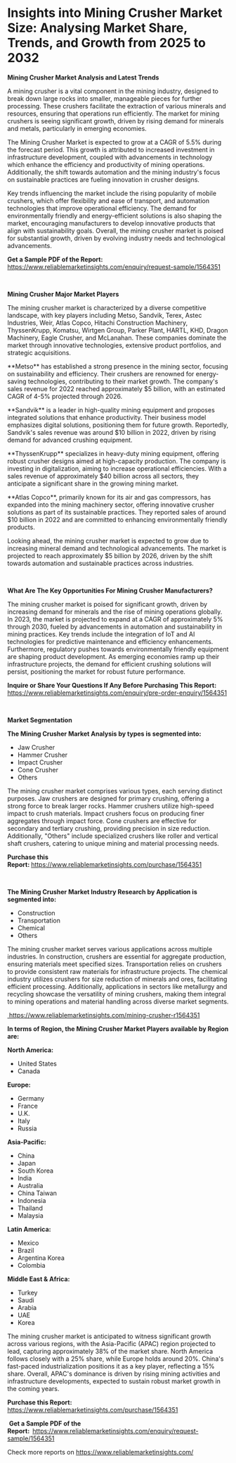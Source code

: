 <p><h1>Insights into Mining Crusher Market Size: Analysing Market Share, Trends, and Growth from 2025 to 2032</h1></p><p><strong>Mining Crusher Market Analysis and Latest Trends</strong></p>
<p><p>A mining crusher is a vital component in the mining industry, designed to break down large rocks into smaller, manageable pieces for further processing. These crushers facilitate the extraction of various minerals and resources, ensuring that operations run efficiently. The market for mining crushers is seeing significant growth, driven by rising demand for minerals and metals, particularly in emerging economies. </p><p>The Mining Crusher Market is expected to grow at a CAGR of 5.5% during the forecast period. This growth is attributed to increased investment in infrastructure development, coupled with advancements in technology which enhance the efficiency and productivity of mining operations. Additionally, the shift towards automation and the mining industry's focus on sustainable practices are fueling innovation in crusher designs. </p><p>Key trends influencing the market include the rising popularity of mobile crushers, which offer flexibility and ease of transport, and automation technologies that improve operational efficiency. The demand for environmentally friendly and energy-efficient solutions is also shaping the market, encouraging manufacturers to develop innovative products that align with sustainability goals. Overall, the mining crusher market is poised for substantial growth, driven by evolving industry needs and technological advancements.</p></p>
<p><strong>Get a Sample PDF of the Report:&nbsp;</strong> <a href="https://www.reliablemarketinsights.com/enquiry/request-sample/1564351?utm_campaign=1558&utm_medium=2&utm_source=Github&utm_content=ia&utm_term=16022025&utm_id=mining-crusher">https://www.reliablemarketinsights.com/enquiry/request-sample/1564351</a></p>
<p>&nbsp;</p>
<p><strong>Mining Crusher Major Market Players</strong></p>
<p><p>The mining crusher market is characterized by a diverse competitive landscape, with key players including Metso, Sandvik, Terex, Astec Industries, Weir, Atlas Copco, Hitachi Construction Machinery, ThyssenKrupp, Komatsu, Wirtgen Group, Parker Plant, HARTL, KHD, Dragon Machinery, Eagle Crusher, and McLanahan. These companies dominate the market through innovative technologies, extensive product portfolios, and strategic acquisitions.</p><p>**Metso** has established a strong presence in the mining sector, focusing on sustainability and efficiency. Their crushers are renowned for energy-saving technologies, contributing to their market growth. The company's sales revenue for 2022 reached approximately $5 billion, with an estimated CAGR of 4-5% projected through 2026.</p><p>**Sandvik** is a leader in high-quality mining equipment and proposes integrated solutions that enhance productivity. Their business model emphasizes digital solutions, positioning them for future growth. Reportedly, Sandvik's sales revenue was around $10 billion in 2022, driven by rising demand for advanced crushing equipment.</p><p>**ThyssenKrupp** specializes in heavy-duty mining equipment, offering robust crusher designs aimed at high-capacity production. The company is investing in digitalization, aiming to increase operational efficiencies. With a sales revenue of approximately $40 billion across all sectors, they anticipate a significant share in the growing mining market.</p><p>**Atlas Copco**, primarily known for its air and gas compressors, has expanded into the mining machinery sector, offering innovative crusher solutions as part of its sustainable practices. They reported sales of around $10 billion in 2022 and are committed to enhancing environmentally friendly products.</p><p>Looking ahead, the mining crusher market is expected to grow due to increasing mineral demand and technological advancements. The market is projected to reach approximately $5 billion by 2026, driven by the shift towards automation and sustainable practices across industries.</p></p>
<p>&nbsp;</p>
<p><strong>What Are The Key Opportunities For Mining Crusher Manufacturers?</strong></p>
<p><p>The mining crusher market is poised for significant growth, driven by increasing demand for minerals and the rise of mining operations globally. In 2023, the market is projected to expand at a CAGR of approximately 5% through 2030, fueled by advancements in automation and sustainability in mining practices. Key trends include the integration of IoT and AI technologies for predictive maintenance and efficiency enhancements. Furthermore, regulatory pushes towards environmentally friendly equipment are shaping product development. As emerging economies ramp up their infrastructure projects, the demand for efficient crushing solutions will persist, positioning the market for robust future performance.</p></p>
<p><strong>Inquire or Share Your Questions If Any Before Purchasing This Report:</strong> <a href="https://www.reliablemarketinsights.com/enquiry/pre-order-enquiry/1564351?utm_campaign=1558&utm_medium=2&utm_source=Github&utm_content=ia&utm_term=16022025&utm_id=mining-crusher">https://www.reliablemarketinsights.com/enquiry/pre-order-enquiry/1564351</a></p>
<p>&nbsp;</p>
<p><strong>Market Segmentation</strong></p>
<p><strong>The Mining Crusher Market Analysis by types is segmented into:</strong></p>
<p><ul><li>Jaw Crusher</li><li>Hammer Crusher</li><li>Impact Crusher</li><li>Cone Crusher</li><li>Others</li></ul></p>
<p><p>The mining crusher market comprises various types, each serving distinct purposes. Jaw crushers are designed for primary crushing, offering a strong force to break larger rocks. Hammer crushers utilize high-speed impact to crush materials. Impact crushers focus on producing finer aggregates through impact force. Cone crushers are effective for secondary and tertiary crushing, providing precision in size reduction. Additionally, "Others" include specialized crushers like roller and vertical shaft crushers, catering to unique mining and material processing needs. </p></p>
<p><strong>Purchase this Report:&nbsp;</strong><a href="https://www.reliablemarketinsights.com/purchase/1564351?utm_campaign=1558&utm_medium=2&utm_source=Github&utm_content=ia&utm_term=16022025&utm_id=mining-crusher">https://www.reliablemarketinsights.com/purchase/1564351</a></p>
<p>&nbsp;</p>
<p><strong>The Mining Crusher Market Industry Research by Application is segmented into:</strong></p>
<p><ul><li>Construction</li><li>Transportation</li><li>Chemical</li><li>Others</li></ul></p>
<p><p>The mining crusher market serves various applications across multiple industries. In construction, crushers are essential for aggregate production, ensuring materials meet specified sizes. Transportation relies on crushers to provide consistent raw materials for infrastructure projects. The chemical industry utilizes crushers for size reduction of minerals and ores, facilitating efficient processing. Additionally, applications in sectors like metallurgy and recycling showcase the versatility of mining crushers, making them integral to mining operations and material handling across diverse market segments.</p></p>
<p><a href="https://www.reliablemarketinsights.com/mining-crusher-r1564351?utm_campaign=1558&utm_medium=2&utm_source=Github&utm_content=ia&utm_term=16022025&utm_id=mining-crusher">&nbsp;https://www.reliablemarketinsights.com/mining-crusher-r1564351</a></p>
<p><strong>In terms of Region, the Mining Crusher Market Players available by Region are:</strong></p>
<p>
    <p> <strong> North America: </strong>
        <ul>
            <li>United States</li>
            <li>Canada</li>
        </ul>
        </p> 
    <p> <strong> Europe: </strong>
        <ul>
            <li>Germany</li>
            <li>France</li>
            <li>U.K.</li>
            <li>Italy</li>
            <li>Russia</li>
        </ul>
        </p> 
    <p> <strong> Asia-Pacific: </strong>
        <ul>
            <li>China</li>
            <li>Japan</li>
            <li>South Korea</li>
            <li>India</li>
            <li>Australia</li>
            <li>China Taiwan</li>
            <li>Indonesia</li>
            <li>Thailand</li>
            <li>Malaysia</li>
        </ul>
        </p> 
    <p> <strong> Latin America: </strong>
        <ul>
            <li>Mexico</li>
            <li>Brazil</li>
            <li>Argentina Korea</li>
            <li>Colombia</li>
        </ul>
        </p> 
    <p> <strong> Middle East & Africa: </strong>
        <ul>
            <li>Turkey</li>
            <li>Saudi</li>
            <li>Arabia</li>
            <li>UAE</li>
            <li>Korea</li>
        </ul>
    </p>
    </p>
<p><p>The mining crusher market is anticipated to witness significant growth across various regions, with the Asia-Pacific (APAC) region projected to lead, capturing approximately 38% of the market share. North America follows closely with a 25% share, while Europe holds around 20%. China's fast-paced industrialization positions it as a key player, reflecting a 15% share. Overall, APAC's dominance is driven by rising mining activities and infrastructure developments, expected to sustain robust market growth in the coming years.</p></p>
<p><strong>Purchase this Report: </strong><a href="https://www.reliablemarketinsights.com/purchase/1564351?utm_campaign=1558&utm_medium=2&utm_source=Github&utm_content=ia&utm_term=16022025&utm_id=mining-crusher">https://www.reliablemarketinsights.com/purchase/1564351</a></p>
<p>&nbsp;<strong>Get a Sample PDF of the Report:&nbsp;&nbsp;</strong><a href="https://www.reliablemarketinsights.com/enquiry/request-sample/1564351?utm_campaign=1558&utm_medium=2&utm_source=Github&utm_content=ia&utm_term=16022025&utm_id=mining-crusher">https://www.reliablemarketinsights.com/enquiry/request-sample/1564351</a></p>
<p><strong></strong></p>
<p>Check more reports on <a href="https://www.reliablemarketinsights.com/?utm_campaign=1558&utm_medium=2&utm_source=Github&utm_content=ia&utm_term=16022025&utm_id=mining-crusher">https://www.reliablemarketinsights.com/</a></p>